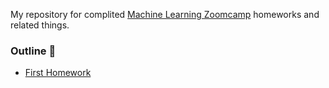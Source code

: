 
My repository for complited [Machine Learning Zoomcamp](https://github.com/DataTalksClub/machine-learning-zoomcamp) homeworks and related things.

### Outline 📃
- [First Homework](./first_week/data_explore.ipynb)
